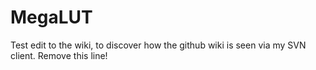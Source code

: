 MegaLUT
=======

Test edit to the wiki, to discover how the github wiki is seen via my SVN client. Remove this line!
